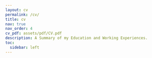```yaml
---
layout: cv
permalink: /cv/
title: cv
nav: true
nav_order: 4
cv_pdf: assets/pdf/CV.pdf
description: A Summary of my Education and Working Experiences.
toc:
  sidebar: left
---
```

